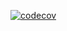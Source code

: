[![codecov](https://codecov.io/gh/piroyoung/sql-linter/branch/master/graph/badge.svg)](https://codecov.io/gh/piroyoung/sql-linter)